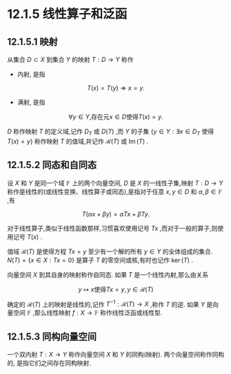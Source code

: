 # 12.1.5 线性算子和泛函

## 12.1.5.1 映射

从集合 $D \subset  X$ 到集合 $Y$ 的映射 $T : D \rightarrow  Y$ 称作

- 内射, 是指

$$
T\left( x\right)  = T\left( y\right)  \Rightarrow  x = y. \tag{12.19}
$$

- 满射, 是指

$$
\forall y \in  Y\text{,存在元}x \in  D\text{使得}T\left( x\right)  = y\text{.} \tag{12.20}
$$

$D$ 称作映射 $T$ 的定义域,记作 ${D}_{T}$ 或 $D\left( T\right)$ ,而 $Y$ 的子集 $\left\{  {y \in  Y : \exists x \in  {D}_{T}}\right.$ 使得 $T\left( x\right)  = y\}$ 称作映射 $T$ 的值域,并记作 $\mathcal{R}\left( T\right)$ 或 $\operatorname{Im}\left( T\right)$ .

## 12.1.5.2 同态和自同态

设 $X$ 和 $Y$ 是同一个域 $\mathbb{F}$ 上的两个向量空间, $D$ 是 $X$ 的一线性子集,映射 $T : D \rightarrow  Y$ 称作是线性的(或线性变换、线性算子或同态),是指对于任意 $x, y \in  D$ 和 $\alpha ,\beta  \in  \mathbb{F}$ ,有

$$
T\left( {{\alpha x} + {\beta y}}\right)  = {\alpha Tx} + {\beta Ty}. \tag{12.21}
$$

对于线性算子,类似于线性函数那样,习惯喜欢使用记号 ${Tx}$ ,而对于一般的算子,则使用记号 $T\left( x\right)$ .

值域 $\mathcal{R}\left( T\right)$ 是使得方程 ${Tx} = y$ 至少有一个解的所有 $y \in  Y$ 的全体组成的集合. $N\left( T\right)  = \{ x \in  X : {Tx} = 0\}$ 是算子 $T$ 的零空间或核,有时也记作 $\ker \left( T\right)$ .

向量空间 $X$ 到其自身的映射称作自同态. 如果 $T$ 是一个线性内射,那么由关系

$$
y \mapsto  x\text{使得}{Tx} = y, y \in  \mathcal{R}\left( T\right)  \tag{12.22}
$$

确定的 $\mathcal{R}\left( T\right)$ 上的映射是线性的,记作 ${T}^{-1} : \mathcal{R}\left( T\right)  \rightarrow  X$ ,称作 $T$ 的逆. 如果 $Y$ 是向量空间 $\mathbb{F}$ ,那么线性映射 $f : X \rightarrow  \mathbb{F}$ 称作线性泛函或线性型.

## 12.1.5.3 同构向量空间

一个双内射 $T : X \rightarrow  Y$ 称作向量空间 $X$ 和 $Y$ 的同构(映射). 两个向量空间称作同构的, 是指它们之间存在同构映射.
